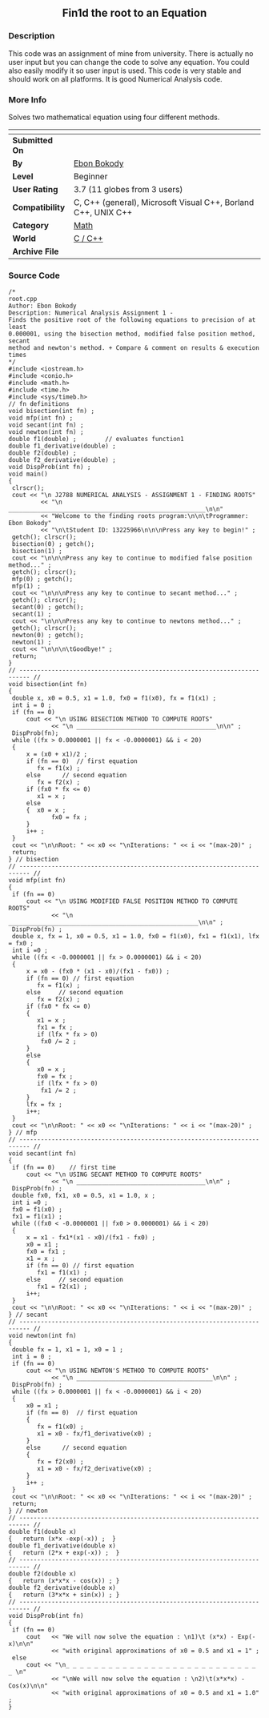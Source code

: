 ﻿<div align="center">

## Fin1d the root to an Equation


</div>

### Description

This code was an assignment of mine from university. There is actually no user input but you can change the code to solve any equation. You could also easily modify it so user input is used. This code is very stable and should work on all platforms. It is good Numerical Analysis code.
 
### More Info
 
Solves two mathematical equation using four different methods.


<span>             |<span>
---                |---
**Submitted On**   |
**By**             |[Ebon Bokody](https://github.com/Planet-Source-Code/PSCIndex/blob/master/ByAuthor/ebon-bokody.md)
**Level**          |Beginner
**User Rating**    |3.7 (11 globes from 3 users)
**Compatibility**  |C, C\+\+ \(general\), Microsoft Visual C\+\+, Borland C\+\+, UNIX C\+\+
**Category**       |[Math](https://github.com/Planet-Source-Code/PSCIndex/blob/master/ByCategory/math__3-12.md)
**World**          |[C / C\+\+](https://github.com/Planet-Source-Code/PSCIndex/blob/master/ByWorld/c-c.md)
**Archive File**   |[](https://github.com/Planet-Source-Code/ebon-bokody-fin1d-the-root-to-an-equation__3-4423/archive/master.zip)





### Source Code

```
/*
root.cpp
Author: Ebon Bokody
Description: Numerical Analysis Assignment 1 -
Finds the positive root of the following equations to precision of at least
0.000001, using the bisection method, modified false position method, secant
method and newton's method. + Compare & comment on results & execution times
*/
#include <iostream.h>
#include <conio.h>
#include <math.h>
#include <time.h>
#include <sys/timeb.h>
// fn definitions
void bisection(int fn) ;
void mfp(int fn) ;
void secant(int fn) ;
void newton(int fn) ;
double f1(double) ;        // evaluates function1
double f1_derivative(double) ;
double f2(double) ;
double f2_derivative(double) ;
void DispProb(int fn) ;
void main()
{
 clrscr();
 cout << "\n J2788 NUMERICAL ANALYSIS - ASSIGNMENT 1 - FINDING ROOTS"
		 << "\n _______________________________________________________\n\n"
		 << "Welcome to the finding roots program:\n\n\tProgrammer: Ebon Bokody"
		 << "\n\tStudent ID: 13225966\n\n\nPress any key to begin!" ;
 getch(); clrscr();
 bisection(0) ; getch();
 bisection(1) ;
 cout << "\n\n\nPress any key to continue to modified false position method..." ;
 getch(); clrscr();
 mfp(0) ; getch();
 mfp(1) ;
 cout << "\n\n\nPress any key to continue to secant method..." ;
 getch(); clrscr();
 secant(0) ; getch();
 secant(1) ;
 cout << "\n\n\nPress any key to continue to newtons method..." ;
 getch(); clrscr();
 newton(0) ; getch();
 newton(1) ;
 cout << "\n\n\n\tGoodbye!" ;
 return;
}
// ------------------------------------------------------------------------- //
void bisection(int fn)
{
 double x, x0 = 0.5, x1 = 1.0, fx0 = f1(x0), fx = f1(x1) ;
 int i = 0 ;
 if (fn == 0)
	 cout << "\n USING BISECTION METHOD TO COMPUTE ROOTS"
			<< "\n _______________________________________\n\n" ;
 DispProb(fn);
 while ((fx > 0.0000001 || fx < -0.0000001) && i < 20)
 {
	 x = (x0 + x1)/2 ;
	 if (fn == 0)  // first equation
		fx = f1(x) ;
	 else      // second equation
		fx = f2(x) ;
	 if (fx0 * fx <= 0)
		x1 = x ;
	 else
	 {	x0 = x ;
			fx0 = fx ;
	 }
	 i++ ;
 }
 cout << "\n\nRoot: " << x0 << "\nIterations: " << i << "(max-20)" ;
 return;
} // bisection
// ------------------------------------------------------------------------- //
void mfp(int fn)
{
 if (fn == 0)
	 cout << "\n USING MODIFIED FALSE POSITION METHOD TO COMPUTE ROOTS"
			<< "\n _____________________________________________________\n\n" ;
 DispProb(fn) ;
 double x, fx = 1, x0 = 0.5, x1 = 1.0, fx0 = f1(x0), fx1 = f1(x1), lfx = fx0 ;
 int i =0 ;
 while ((fx < -0.0000001 || fx > 0.0000001) && i < 20)
 {
	 x = x0 - (fx0 * (x1 - x0)/(fx1 - fx0)) ;
	 if (fn == 0) // first equation
		fx = f1(x) ;
	 else     // second equation
		fx = f2(x) ;
	 if (fx0 * fx <= 0)
	 {
		x1 = x ;
		fx1 = fx ;
		if (lfx * fx > 0)
		 fx0 /= 2 ;
	 }
	 else
	 {
		x0 = x ;
		fx0 = fx ;
		if (lfx * fx > 0)
		 fx1 /= 2 ;
	 }
	 lfx = fx ;
	 i++;
 }
 cout << "\n\nRoot: " << x0 << "\nIterations: " << i << "(max-20)" ;
} // mfp
// ------------------------------------------------------------------------- //
void secant(int fn)
{
 if (fn == 0)    // first time
	 cout << "\n USING SECANT METHOD TO COMPUTE ROOTS"
			<< "\n ____________________________________\n\n" ;
 DispProb(fn) ;
 double fx0, fx1, x0 = 0.5, x1 = 1.0, x ;
 int i =0 ;
 fx0 = f1(x0) ;
 fx1 = f1(x1) ;
 while ((fx0 < -0.0000001 || fx0 > 0.0000001) && i < 20)
 {
	 x = x1 - fx1*(x1 - x0)/(fx1 - fx0) ;
	 x0 = x1 ;
	 fx0 = fx1 ;
	 x1 = x ;
	 if (fn == 0) // first equation
		fx1 = f1(x1) ;
	 else     // second equation
		fx1 = f2(x1) ;
	 i++;
 }
 cout << "\n\nRoot: " << x0 << "\nIterations: " << i << "(max-20)" ;
} // secant
// ------------------------------------------------------------------------- //
void newton(int fn)
{
 double fx = 1, x1 = 1, x0 = 1 ;
 int i = 0 ;
 if (fn == 0)
	 cout << "\n USING NEWTON'S METHOD TO COMPUTE ROOTS"
			<< "\n ______________________________________\n\n" ;
 DispProb(fn) ;
 while ((fx > 0.0000001 || fx < -0.0000001) && i < 20)
 {
	 x0 = x1 ;
	 if (fn == 0)  // first equation
	 {
		fx = f1(x0) ;
		x1 = x0 - fx/f1_derivative(x0) ;
	 }
	 else      // second equation
	 {
		fx = f2(x0) ;
		x1 = x0 - fx/f2_derivative(x0) ;
	 }
	 i++ ;
 }
 cout << "\n\nRoot: " << x0 << "\nIterations: " << i << "(max-20)" ;
 return;
} // newton
// ------------------------------------------------------------------------- //
double f1(double x)
{   return (x*x -exp(-x)) ;  }
double f1_derivative(double x)
{   return (2*x + exp(-x)) ;  }
// ------------------------------------------------------------------------- //
double f2(double x)
{   return (x*x*x - cos(x)) ; }
double f2_derivative(double x)
{   return (3*x*x + sin(x)) ; }
// ------------------------------------------------------------------------- //
void DispProb(int fn)
{
 if (fn == 0)
	 cout	<< "We will now solve the equation : \n1)\t (x*x) - Exp(-x)\n\n"
			<< "with original approximations of x0 = 0.5 and x1 = 1" ;
 else
	 cout << "\n_ _ _ _ _ _ _ _ _ _ _ _ _ _ _ _ _ _ _ _ _ _ _ _ _ _ _ _ \n"
			<< "\nWe will now solve the equation : \n2)\t(x*x*x) - Cos(x)\n\n"
			<< "with original approximations of x0 = 0.5 and x1 = 1.0" ;
}
```

